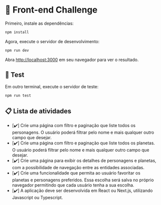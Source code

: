 # 🚀 Front-end Challenge
Primeiro, instale as dependências:
```bash
npm install
```

Agora, execute o servidor de desenvolvimento:
```bash
npm run dev
```
Abra [http://localhost:3000](http://localhost:3000) em seu navegador para ver o resultado.

## 🧪 Test
Em outro terminal, execute o servidor de teste:
```bash
npm run test
```

## 📋 Lista de atividades
- [✔️] Crie uma página com filtro e paginação que liste todos os personagens. O 
usuário poderá filtrar pelo nome e mais qualquer outro campo que desejar. 
- [✔️] Crie uma página com filtro e paginação que liste todos os planetas. O usuário 
poderá filtrar pelo nome e mais qualquer outro campo que desejar. 
- [✔️] Crie uma página para exibir os detalhes de personagens e planetas, com a 
possibilidade de navegação entre as entidades associadas. 
- [✔️] Crie uma funcionalidade que permita ao usuário favoritar os planetas e 
personagens preferidos. Essa escolha será salva no próprio navegador 
permitindo que cada usuário tenha a sua escolha. 
- [✔️] A aplicação deve ser desenvolvida em React ou Next.js, utilizando Javascript 
ou Typescript. 
